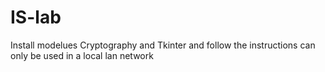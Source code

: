 # IS-lab
Install modelues Cryptography and Tkinter
and follow the instructions
can only be used in a local lan network
